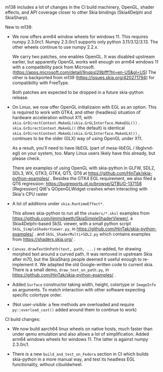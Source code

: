 m138 includes a lot of changes in the CI build machinery, OpenGL,
shader effects, and API coverage closer to other Skia bindings
(Skia4Delphi and SkiaSharp).

New to m138:

- We now offers arm64 window wheels for windows 11. This requires
  numpy 2.3.0rc1. Numpy 2.3.0rc1 supports only python 3.11/3.12/3.13.
  The other wheels continue to use numpy 2.2.x.

  We carry two patches, one enables OpenGL. It was disabled upstream earlier,
  but apparently OpenGL works well enough on arm64 windows 11 with a
  compatibility pack from Microsoft.
  (https://apps.microsoft.com/detail/9nqpsl29bfff?hl=en-US&gl=US)
  The other is backported from m139
  (https://issues.skia.org/420271794) for compatibility with FreeType.

  Both patches are expected to be dropped in a future skia-python release.

- On Linux, we now offer OpenGL initializaion with EGL as an option.
  This is required to work with GTK4, and other (headless) situation
  of hardware acceleration without X11, with
  `skia.GrDirectContext.MakeGL(skia.GrGLInterface.MakeEGL())` .
  `skia.GrDirectContext.MakeGL()` (the default) is identical
  `skia.GrDirectContext.MakeGL(skia.GrGLInterface.MakeGLX())` ,
  continues to be the older (GLX) way of using OpenGL under X11.

  As a result, you'll need to have libEGL (part of mesa-libEGL / libglvnd-egl)
  on your system, too. Many Linux users likely have this already,
  but please check.

  There are examples of using OpenGL with skia-python in
  GLFW, SDL2, SDL3, WX, GTK3, GTK4, QT5, QT6 at
  https://github.com/HinTak/skia-python-examples/ . Besides the GTK4
  EGL requirement, we also filed a QT6 regression:
  https://bugreports.qt.io/browse/QTBUG-137158
  [Regression] Qt6's QOpenGLWidget crashes when interacting with Skia's CPU raster

- A lot of additions under `skia.RuntimeEffect*`. 

  This allows skia-python to run all the `shaders/*.sksl`
  examples from
  https://github.com/jimmckeeth/SkiaSimpleShaderViewer/,
  a Skia4Delphi-based SkSL viewer,
  with a small python script `SkSL_SimpleShaderViewer.py`,
  in https://github.com/HinTak/skia-python-examples/ .
  and `SkSL_ShaderMulti+SDL2.py` which contains examples
  from https://shaders.skia.org/ .

- `Canvas.drawTextOnPath(text, path, ...)` re-added, for
  drawing morphed text around a curved path. It was removed
  in upstream Skia after m70, but the SkiaSharp people deemed it
  useful enough to re-implement it. We adapted the old
  Google-written code to current skia.
  There is a small demo, `draw_text_on_path.py`, in
  https://github.com/HinTak/skia-python-examples/ .

- Added `Surface` constructor taking width, height, colortype
  or `ImageInfo` as arguments. To match interaction with other
  software expecting specific colortype order.

- (Not user-visible: a few methods are overloaded and require
   `py::overload_cast()` added around them to continue to work)

CI build changes:

- We now build aarch64 linux wheels on native hosts, much faster
  than under qemu emulation and also allows a lot of simplification.
  Added arm64 windows wheels for windows 11. The latter is against
  numpy 2.3.0rc1.

- There is a new `build_and_test_on_Fedora` section in CI which builds
  skia-python in a more manual way, and test its headless EGL
  functionality, without cibuildwheel.
